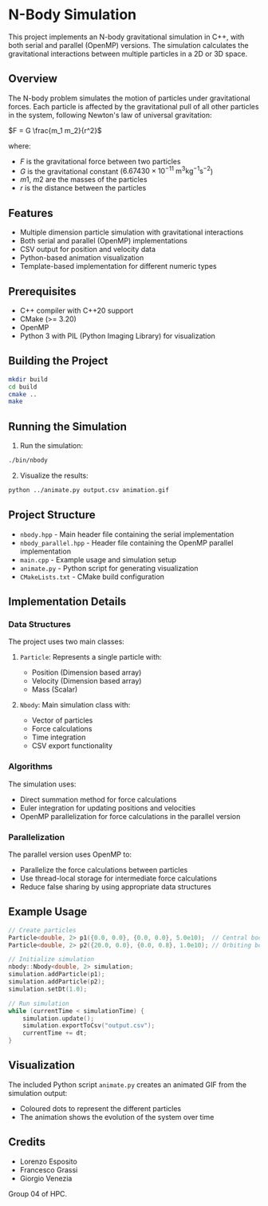 # N-Body Simulation

This project implements an N-body gravitational simulation in C++, with both serial and parallel (OpenMP) versions. The simulation calculates the gravitational interactions between multiple particles in a 2D or 3D space.

## Overview

The N-body problem simulates the motion of particles under gravitational forces. Each particle is affected by the gravitational pull of all other particles in the system, following Newton's law of universal gravitation:

$F = G \frac{m_1 m_2}{r^2}$

where:
- $F$ is the gravitational force between two particles
- $G$ is the gravitational constant ($6.67430 \times 10^{-11}$ $\text{m}^3\text{kg}^{-1}\text{s}^{-2}$)
- $m1$, $m2$ are the masses of the particles
- $r$ is the distance between the particles

## Features

- Multiple dimension particle simulation with gravitational interactions
- Both serial and parallel (OpenMP) implementations
- CSV output for position and velocity data
- Python-based animation visualization
- Template-based implementation for different numeric types

## Prerequisites

- C++ compiler with C++20 support
- CMake (>= 3.20)
- OpenMP
- Python 3 with PIL (Python Imaging Library) for visualization

## Building the Project

```bash
mkdir build
cd build
cmake ..
make
```

## Running the Simulation

1. Run the simulation:
```bash
./bin/nbody
```

2. Visualize the results:
```bash
python ../animate.py output.csv animation.gif
```

## Project Structure

- `nbody.hpp` - Main header file containing the serial implementation
- `nbody_parallel.hpp` - Header file containing the OpenMP parallel implementation
- `main.cpp` - Example usage and simulation setup
- `animate.py` - Python script for generating visualization
- `CMakeLists.txt` - CMake build configuration

## Implementation Details

### Data Structures

The project uses two main classes:

1. `Particle`: Represents a single particle with:
   - Position (Dimension based array)
   - Velocity (Dimension based array)
   - Mass (Scalar)

2. `Nbody`: Main simulation class with:
   - Vector of particles
   - Force calculations
   - Time integration
   - CSV export functionality

### Algorithms

The simulation uses:
- Direct summation method for force calculations
- Euler integration for updating positions and velocities
- OpenMP parallelization for force calculations in the parallel version

### Parallelization

The parallel version uses OpenMP to:
- Parallelize the force calculations between particles
- Use thread-local storage for intermediate force calculations
- Reduce false sharing by using appropriate data structures

## Example Usage

```cpp
// Create particles
Particle<double, 2> p1({0.0, 0.0}, {0.0, 0.0}, 5.0e10);  // Central body
Particle<double, 2> p2({20.0, 0.0}, {0.0, 0.8}, 1.0e10); // Orbiting body

// Initialize simulation
nbody::Nbody<double, 2> simulation;
simulation.addParticle(p1);
simulation.addParticle(p2);
simulation.setDt(1.0);

// Run simulation
while (currentTime < simulationTime) {
    simulation.update();
    simulation.exportToCsv("output.csv");
    currentTime += dt;
}
```

## Visualization

The included Python script `animate.py` creates an animated GIF from the simulation output:
- Coloured dots to represent the different particles
- The animation shows the evolution of the system over time

## Credits

- Lorenzo Esposito
- Francesco Grassi
- Giorgio Venezia

Group 04 of HPC.